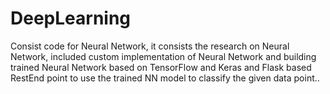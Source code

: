 # DeepLearning
Consist code for Neural Network, it consists the research on Neural Network, included custom implementation of Neural Network and building trained Neural Network based on TensorFlow and Keras and Flask based RestEnd point to use the trained NN model to classify the given data point..
